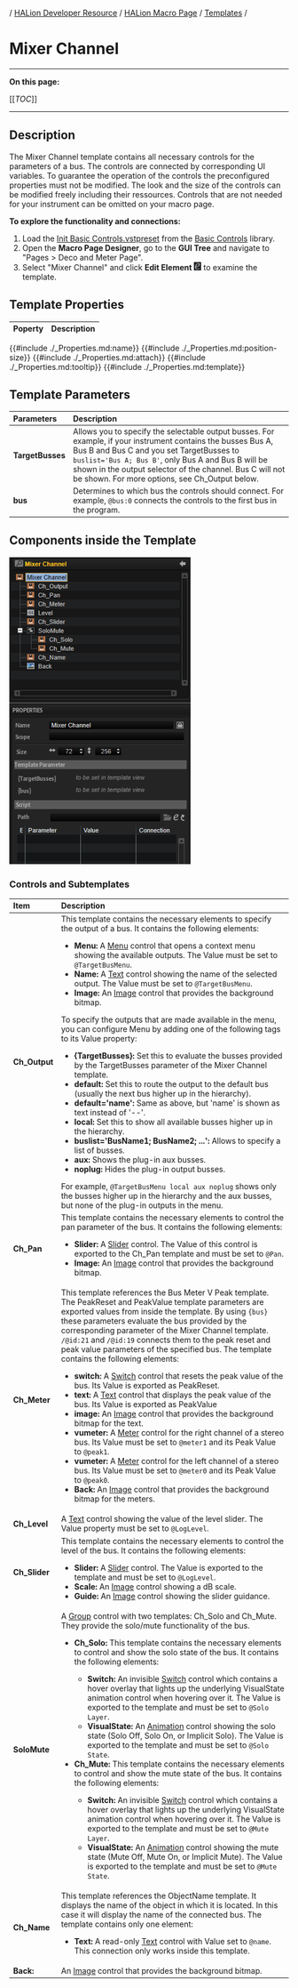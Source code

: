 / [HALion Developer Resource](../../HALion-Developer-Resource.md) / [HALion Macro Page](./HALion-Macro-Page.md) / [Templates](./Templates.md) /

# Mixer Channel

---

**On this page:**

[[_TOC_]]

---

## Description

The Mixer Channel template contains all necessary controls for the parameters of a bus. The controls are connected by corresponding UI variables. To guarantee the operation of the controls the preconfigured properties must not be modified. The look and the size of the controls can be modified freely including their ressources. Controls that are not needed for your instrument can be omitted on your macro page.

**To explore the functionality and connections:**

1. Load the [Init Basic Controls.vstpreset](../vstpresets/Init%20Basic%20Controls.vstpreset) from the [Basic Controls](./Exploring-Templates.md#basic-controls) library.
2. Open the **Macro Page Designer**, go to the **GUI Tree** and navigate to "Pages > Deco and Meter Page". 
3. Select "Mixer Channel" and click **Edit Element** ![Edit Element](../images/EditElement.PNG) to examine the template.

## Template Properties

|Poperty|Description|
|:-|:-|
{{#include ./_Properties.md:name}}
{{#include ./_Properties.md:position-size}}
{{#include ./_Properties.md:attach}}
{{#include ./_Properties.md:tooltip}}
{{#include ./_Properties.md:template}}

## Template Parameters

|Parameters|Description|
|:-|:-|
|**TargetBusses**|Allows you to specify the selectable output busses. For example, if your instrument contains the busses Bus A, Bus B and Bus C and you set TargetBusses to ``buslist='Bus A; Bus B'``, only Bus A and Bus B will be shown in the output selector of the channel. Bus C will not be shown. For more options, see Ch_Output below.|
|**bus**|Determines to which bus the controls should connect. For example, ``@bus:0`` connects the controls to the first bus in the program.|

## Components inside the Template

![Mixer Channel Template](../images/Mixer-Channel-Template.PNG)

### Controls and Subtemplates

|Item|Description|
|:-|:-|
|**Ch_Output**|This template contains the necessary elements to specify the output of a bus. It contains the following elements:<ul><li>**Menu:** A [Menu](./Menu.md) control that opens a context menu showing the available outputs. The Value must be set to ``@TargetBusMenu``.</li><li>**Name:** A [Text](./Text.md) control showing the name of the selected output. The Value must be set to ``@TargetBusMenu``.</li><li>**Image:** An [Image](./Image.md) control that provides the background bitmap.</li></ul>To specify the outputs that are made available in the menu, you can configure Menu by adding one of the following tags to its Value property:<ul><li>**{TargetBusses}:** Set this to evaluate the busses provided by the TargetBusses parameter of the Mixer Channel template. </li><li>**default:** Set this to route the output to the default bus (usually the next bus higher up in the hierarchy).</li><li>**default='name':** Same as above, but 'name' is shown as text instead of '--'.</li><li>**local:** Set this to show all available busses higher up in the hierarchy.</li><li>**buslist='BusName1; BusName2; ...':** Allows to specify a list of busses.</li><li>**aux:** Shows the plug-in aux busses.</li><li>**noplug:** Hides the plug-in output busses.</li></ul>For example, ``@TargetBusMenu local aux noplug`` shows only the busses higher up in the hierarchy and the aux busses, but none of the plug-in outputs in the menu.|
|**Ch_Pan**|This template contains the necessary elements to control the pan parameter of the bus. It contains the following elements:<ul><li>**Slider:** A [Slider](./Slider.md) control. The Value of this control is exported to the Ch_Pan template and must be set to ``@Pan``.</li><li>**Image:** An [Image](./Image.md) control that provides the background bitmap.</li></ul>|
|**Ch_Meter**|This template references the Bus Meter V Peak template. The PeakReset and PeakValue template parameters are exported values from inside the template. By using ``{bus}`` these parameters evaluate the bus provided by the corresponding parameter of the Mixer Channel template. ``/@id:21`` and ``/@id:19`` connects them to the peak reset and peak value parameters of the specified bus. The template contains the following elements:<ul><li>**switch:** A [Switch](./Switch.md) control that resets the peak value of the bus. Its Value is exported as PeakReset.</li><li>**text:** A [Text](./Text.md) control that displays the peak value of the bus. Its Value is exported as PeakValue</li><li>**image:** An [Image](./Image.md) control that provides the background bitmap for the text.</li><li>**vumeter:** A [Meter](./Meter.md) control for the right channel of a stereo bus. Its Value must be set to ``@meter1`` and its Peak Value to ``@peak1``.</li><li>**vumeter:** A [Meter](./Meter.md) control for the left channel of a stereo bus. Its Value must be set to ``@meter0`` and its Peak Value to ``@peak0``.</li><li>**Back:** An [Image](./Image.md) control that provides the background bitmap for the meters.</li></ul>|
|**Ch_Level**|A [Text](./Text.md) control showing the value of the level slider. The Value property must be set to ``@LogLevel``.|
|**Ch_Slider**|This template contains the necessary elements to control the level of the bus. It contains the following elements:<ul><li>**Slider:** A [Slider](./Slider.md) control. The Value is exported to the template and must be set to ``@LogLevel``.</li><li>**Scale:** An [Image](./Image.md) control showing a dB scale.</li><li>**Guide:** An [Image](./Image.md) control showing the slider guidance.</li></ul>|
|**SoloMute**|A [Group](./Group.md) control with two templates: Ch_Solo and Ch_Mute. They provide the solo/mute functionality of the bus.<ul><li>**Ch_Solo:** This template contains the necessary elements to control and show the solo state of the bus. It contains the following elements:</li><ul><li>**Switch:** An invisible [Switch](./Switch.md) control which contains a hover overlay that lights up the underlying VisualState animation control when hovering over it. The Value is exported to the template and must be set to ``@Solo Layer``.</li><li>**VisualState:** An [Animation](./Animation.md) control showing the solo state (Solo Off, Solo On, or Implicit Solo). The Value is exported to the template and must be set to ``@Solo State``.</li></ul><li>**Ch_Mute:** This template contains the necessary elements to control and show the mute state of the bus. It contains the following elements:</li><ul><li>**Switch:** An invisible [Switch](./Switch.md) control which contains a hover overlay that lights up the underlying VisualState animation control when hovering over it. The Value is exported to the template and must be set to ``@Mute Layer``.</li><li>**VisualState:** An [Animation](./Animation.md) control showing the mute state (Mute Off, Mute On, or Implicit Mute). The Value is exported to the template and must be set to ``@Mute State``.</li></ul></ul>|
|**Ch_Name**|This template references the ObjectName template. It displays the name of the object in which it is located. In this case it will display the name of the connected bus. The template contains only one element:<ul><li>**Text:** A read-only [Text](./Text.md) control with Value set to ``@name``. This connection only works inside this template.</li></ul>|
|**Back:**|An [Image](./Image.md) control that provides the background bitmap.|